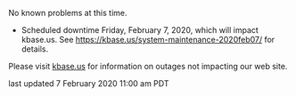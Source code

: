 No known problems at this time.

* Scheduled downtime Friday, February 7, 2020, which will impact kbase.us.  See <a href="https://kbase.us/maintenance-2020feb07/">https://kbase.us/system-maintenance-2020feb07/</a> for details.

Please visit <a href="https://kbase.us">kbase.us</a> for information on outages not impacting our web site.

last updated 7 February 2020 11:00 am PDT
